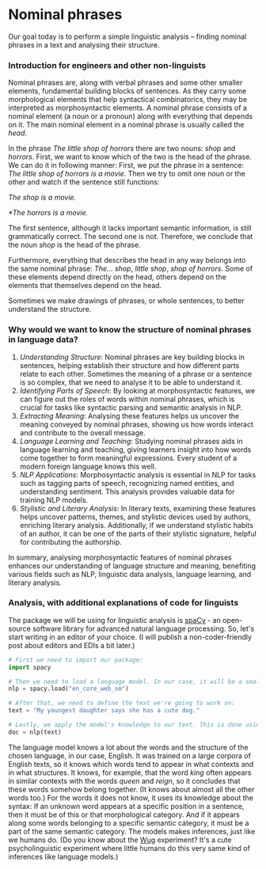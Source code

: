# Nominal phrases
Our goal today is to perform a simple linguistic analysis – finding nominal phrases in a text and analysing their structure.

### Introduction for engineers and other non-linguists
Nominal phrases are, along with verbal phrases and some other smaller elements, fundamental building blocks of sentences. As they carry some morphological elements that help syntactical combinatorics, they may be interpreted as morphosyntactic elements. A nominal phrase consists of a nominal element (a noun or a pronoun) along with everything that depends on it. The main nominal element in a nominal phrase is usually called the *head*.

In the phrase _The little shop of horrors_ there are two nouns: _shop_ and _horrors_.  First, we want to know which of the two is the head of the phrase. We can do it in following manner: First, we put the phrase in a sentence:  _The little shop of horrors is a movie._ Then we try to omit one noun or the other and watch if the sentence still functions:

_The shop is a movie._

_*The horrors is a movie._ 

The first sentence, although it lacks important semantic information, is still grammatically correct. The second one is not. Therefore, we conclude that the noun _shop_ is the head of the phrase.

Furthermore, everything that describes the head in any way belongs into the same nominal phrase: _The… shop_, _little shop_, _shop of horrors_. Some of these elements depend directly on the head, others depend on the elements that themselves depend on the head.

Sometimes we make drawings of phrases, or whole sentences, to better understand the structure.

### Why would we want to know the structure of nominal phrases in language data?

1. *Understanding Structure*: Nominal phrases are key building blocks in sentences, helping establish their structure and how different parts relate to each other. Sometimes the meaning of a phrase or a sentence is so complex, that we need to analyse it to be able to understand it.
2. *Identifying Parts of Speech*: By looking at morphosyntactic features, we can figure out the roles of words within nominal phrases, which is crucial for tasks like syntactic parsing and semantic analysis in NLP.
3. *Extracting Meaning*: Analysing these features helps us uncover the meaning conveyed by nominal phrases, showing us how words interact and contribute to the overall message.
4. *Language Learning and Teaching*: Studying nominal phrases aids in language learning and teaching, giving learners insight into how words come together to form meaningful expressions. Every student of a modern foreign language knows this well.
5. *NLP Applications*: Morphosyntactic analysis is essential in NLP for tasks such as tagging parts of speech, recognizing named entities, and understanding sentiment. This analysis provides valuable data for training NLP models.
6. *Stylistic and Literary Analysis*: In literary texts, examining these features helps uncover patterns, themes, and stylistic devices used by authors, enriching literary analysis. Additionally, if we understand stylistic habits of an author, it can be one of the parts of their stylistic signature, helpful for contributing the authorship.

In summary, analysing morphosyntactic features of nominal phrases enhances our understanding of language structure and meaning, benefiting various fields such as NLP, linguistic data analysis, language learning, and literary analysis.

### Analysis, with additional explanations of code for linguists
The package we will be using for linguistic analysis is [spaCy](https://spacy.io) - an open-source software library for advanced natural language processing. So, let's start writing in an editor of your choice. (I will publish a non-coder-friendly post about editors and EDIs a bit later.)

```python
# First we need to import our package:
import spacy

# Then we need to load a language model. In our case, it will be a small model for English:
nlp = spacy.load("en_core_web_sm")

# After that, we need to define the text we're going to work on:
text = "My youngest daughter says she has a cute dog."

# Lastly, we apply the model's knowledge to our text. This is done using the following line of code:
doc = nlp(text)
```

The language model knows a lot about the words and the structure of the chosen language, in our case, English. It was trained on a large corpora of English texts, so it knows which words tend to appear in what contexts and in what structures. It knows, for example, that the word _king_ often appears in similar contexts with the words _queen_ and _reign_, so it concludes that these words somehow belong together. (It knows about almost all the other words too.) For the words it does not know, it uses its knowledge about the syntax: If an unknown word appears at a specific position in a sentence, then it must be of this or that morphological category. And if it appears along some words belonging to a specific semantic category, it must be a part of the same semantic category. The models makes inferences, just like we humans do. (Do you know about the [Wug](https://www.oxfordreference.com/display/10.1093/oi/authority.20110803125127433) experiment? It's a cute psycholinguistic experiment where little humans do this very same kind of inferences like language models.)
